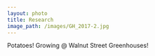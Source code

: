 ```yaml
---
layout: photo
title: Research
image_path: /images/GH_2017-2.jpg
---
```

Potatoes! Growing @ Walnut Street Greenhouses!
